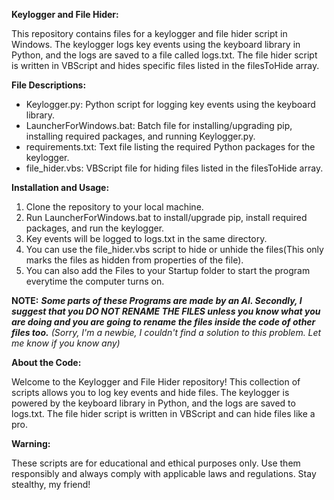 **Keylogger and File Hider:**

This repository contains files for a keylogger and file hider script in Windows. The keylogger logs key events using the keyboard library in Python, and the logs are saved to a file called logs.txt. The file hider script is written in VBScript and hides specific files listed in the filesToHide array.

**File Descriptions:**

- Keylogger.py: Python script for logging key events using the keyboard library.
- LauncherForWindows.bat: Batch file for installing/upgrading pip, installing required packages, and running Keylogger.py.
- requirements.txt: Text file listing the required Python packages for the keylogger.
- file_hider.vbs: VBScript file for hiding files listed in the filesToHide array.

**Installation and Usage:**

1. Clone the repository to your local machine.
2. Run LauncherForWindows.bat to install/upgrade pip, install required packages, and run the keylogger.
3. Key events will be logged to logs.txt in the same directory.
4. You can use the file_hider.vbs script to hide or unhide the files(This only marks the files as hidden from properties of the file).
5. You can also add the Files to your Startup folder to start the program everytime the computer turns on.

**NOTE:**
 ***Some parts of these Programs are made by an AI. Secondly, I suggest that you DO NOT RENAME THE FILES unless you know what you are doing and you are going to rename the files inside the code of other files too.*** *(Sorry, I'm a newbie, I couldn't find a solution to this problem. Let me know if you know any)*

**About the Code:**

Welcome to the Keylogger and File Hider repository! This collection of scripts allows you to log key events and hide files. The keylogger is powered by the keyboard library in Python, and the logs are saved to logs.txt. The file hider script is written in VBScript and can hide files like a pro.

**Warning:**

These scripts are for educational and ethical purposes only. Use them responsibly and always comply with applicable laws and regulations. Stay stealthy, my friend!
